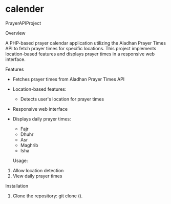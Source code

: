# calender


PrayerAPIProject

Overview

A PHP-based prayer calendar application utilizing the Aladhan Prayer Times API to fetch prayer times for specific locations. This project implements location-based features and displays prayer times in a responsive web interface.

Features

- Fetches prayer times from Aladhan Prayer Times API
- Location-based features:
    - Detects user's location for prayer times
- Responsive web interface
- Displays daily prayer times:
    - Fajr
    - Dhuhr
    - Asr
    - Maghrib
    - Isha
 
  Usage:
  
1. Allow location detection 
2. View daily prayer times


Installation

1. Clone the repository: git clone ().
